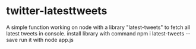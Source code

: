 # twitter-latesttweets
A simple function working on node with a library "latest-tweets" to fetch all latest tweets in console.
install library with command npm i latest-tweets --save
run it with node app.js

